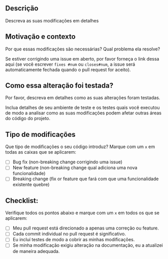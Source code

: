 <!--- Definição um resumo das modificações no título acima -->

## Descrição

Descreva as suas modificações em detalhes

## Motivação e contexto

Por que essas modificações são necessárias? Qual problema ela resolve?

Se estiver corrigindo uma issue em aberto, por favor forneça o link dessa aqui (se você escrever `fixes #num`
ou `closes#num`, a issue será automaticamente fechada quando o pull request for aceito).

## Como essa alteração foi testada?

Por favor, descreva em detalhes como as suas alterações foram testadas.

Inclua detalhes de seu ambiente de teste e os testes quais você executou de modo a analisar como as suas modificações
podem afetar outras áreas do código do projeto.

## Tipo de modificações

Que tipo de modificações o seu código introduz? Marque com um `x` em todas as caixas que se aplicarem:

- [ ] Bug fix (non-breaking change corrigindo uma issue)
- [ ] New feature (non-breaking change qual adiciona uma nova funcionalidade)
- [ ] Breaking change (fix or feature que fará com que uma funcionalidade existente quebre)

## Checklist:

Verifique todos os pontos abaixo e marque com um `x` em todos os que se aplicarem:

- [ ] Meu pull request está direcionado a apenas uma correção ou feature.
- [ ] Cada commit individual no pull request é significativo.
- [ ] Eu incluí testes de modo a cobrir as minhas modificações.
- [ ] Se minha modificação exigiu alteração na documentação, eu a atualizei de maneira adequada.
